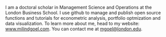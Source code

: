 I am a doctoral scholar in Management Science and Operations at the London Business School. I use github to manage and publish open source functions and tutorials for econometric analysis, portfolio optmization and data visualization. To learn more about me, head to my website: www.milindgoel.com. You can contact me at mgoel@london.edu.


